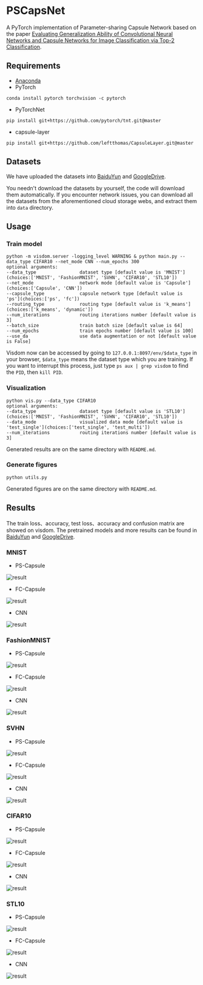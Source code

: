 # PSCapsNet
A PyTorch implementation of Parameter-sharing Capsule Network based on the paper [Evaluating Generalization Ability of Convolutional Neural Networks and Capsule Networks for Image Classification via Top-2 Classification]().

## Requirements
* [Anaconda](https://www.anaconda.com/download/)
* PyTorch
```
conda install pytorch torchvision -c pytorch
```
* PyTorchNet
```
pip install git+https://github.com/pytorch/tnt.git@master
```
* capsule-layer
```
pip install git+https://github.com/leftthomas/CapsuleLayer.git@master
```

## Datasets
We have uploaded the datasets into [BaiduYun](https://pan.baidu.com/s/1El-gfQUsCSk1Rllp6F0gqw) and 
[GoogleDrive](https://drive.google.com/open?id=12LBRtmvGcJtDRqyvpk_vN-jBs0ccu1bM). 

You needn't download the datasets by yourself, the code will download them automatically.
If you encounter network issues, you can download all the datasets from the aforementioned cloud storage webs, 
and extract them into `data` directory.

## Usage

### Train model
```
python -m visdom.server -logging_level WARNING & python main.py --data_type CIFAR10 --net_mode CNN --num_epochs 300
optional arguments:
--data_type                dataset type [default value is 'MNIST'](choices:['MNIST', 'FashionMNIST', 'SVHN', 'CIFAR10', 'STL10'])
--net_mode                 network mode [default value is 'Capsule'](choices:['Capsule', 'CNN'])
--capsule_type             capsule network type [default value is 'ps'](choices:['ps', 'fc'])
--routing_type             routing type [default value is 'k_means'](choices:['k_means', 'dynamic'])
--num_iterations           routing iterations number [default value is 3]
--batch_size               train batch size [default value is 64]
--num_epochs               train epochs number [default value is 100]
--use_da                   use data augmentation or not [default value is False]
```
Visdom now can be accessed by going to `127.0.0.1:8097/env/$data_type` in your browser, 
`$data_type` means the dataset type which you are training. If you want to interrupt 
this process, just type `ps aux | grep visdom` to find the `PID`, then `kill PID`.

### Visualization
```
python vis.py --data_type CIFAR10
optional arguments:
--data_type                dataset type [default value is 'STL10'](choices:['MNIST', 'FashionMNIST', 'SVHN', 'CIFAR10', 'STL10'])
--data_mode                visualized data mode [default value is 'test_single'](choices:['test_single', 'test_multi'])
--num_iterations           routing iterations number [default value is 3]
```
Generated results are on the same directory with `README.md`.

### Generate figures
```
python utils.py
```
Generated figures are on the same directory with `README.md`.

## Results
The train loss、accuracy, test loss、accuracy and confusion matrix are showed on visdom. The pretrained models and more results can be found in [BaiduYun](https://pan.baidu.com/s/1g64z9Sz77smRR7L3DGK-xQ) and 
[GoogleDrive](https://drive.google.com/drive/folders/12LBRtmvGcJtDRqyvpk_vN-jBs0ccu1bM?usp=sharing).

### MNIST
- PS-Capsule

![result](results/MNIST_Capsule_ps.png)

- FC-Capsule

![result](results/MNIST_Capsule_fc.png)

- CNN

![result](results/MNIST_CNN.png)

### FashionMNIST
- PS-Capsule

![result](results/FashionMNIST_Capsule_ps.png)

- FC-Capsule

![result](results/FashionMNIST_Capsule_fc.png)

- CNN

![result](results/FashionMNIST_CNN.png)

### SVHN
- PS-Capsule

![result](results/SVHN_Capsule_ps.png)

- FC-Capsule

![result](results/SVHN_Capsule_fc.png)

- CNN

![result](results/SVHN_CNN.png)

### CIFAR10
- PS-Capsule

![result](results/CIFAR10_Capsule_ps.png)

- FC-Capsule

![result](results/CIFAR10_Capsule_fc.png)

- CNN

![result](results/CIFAR10_CNN.png)

### STL10
- PS-Capsule

![result](results/STL10_Capsule_ps.png)

- FC-Capsule

![result](results/STL10_Capsule_fc.png)

- CNN

![result](results/STL10_CNN.png)
